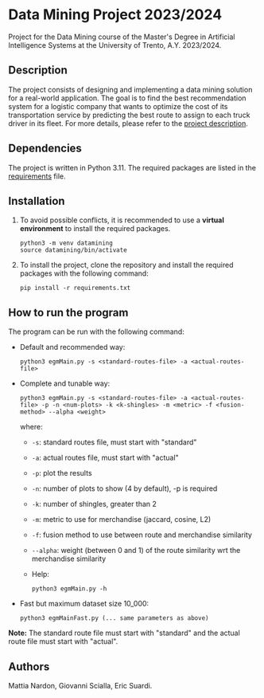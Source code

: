# Data Mining Project 2023/2024

Project for the Data Mining course of the Master's Degree in Artificial Intelligence Systems at the University of Trento, A.Y. 2023/2024.

## Description
The project consists of designing and implementing a data mining solution for a real-world application. The goal is to find the best recommendation system for a logistic company that wants to optimize the cost of its transportation service by predicting the best route to assign to each truck driver in its fleet.
For more details, please refer to the [project description](DM_Project.pdf).

## Dependencies
The project is written in Python 3.11. The required packages are listed in the [requirements](requirements.txt) file.

## Installation
1. To avoid possible conflicts, it is recommended to use a **virtual environment** to install the required packages. 
    ```
    python3 -m venv datamining
    source datamining/bin/activate
    ``` 

2. To install the project, clone the repository and install the required packages with the following command:
    ```
    pip install -r requirements.txt
    ```

## How to run the program

The program can be run with the following command:

- Default and recommended way:
    ```
    python3 egmMain.py -s <standard-routes-file> -a <actual-routes-file>
    ```

- Complete and tunable way:
    ```
    python3 egmMain.py -s <standard-routes-file> -a <actual-routes-file> -p -n <num-plots> -k <k-shingles> -m <metric> -f <fusion-method> --alpha <weight>
    ```
    where:
    - `-s`: standard routes file, must start with "standard"
    - `-a`: actual routes file, must start with "actual"
    - `-p`: plot the results
    - `-n`: number of plots to show (4 by default), -p is required
    - `-k`: number of shingles, greater than 2
    - `-m`: metric to use for merchandise (jaccard, cosine, L2)
    - `-f`: fusion method to use between route and merchandise similarity
    - `--alpha`: weight (between 0 and 1) of the route similarity  wrt the merchandise similarity

  - Help:
      ```
      python3 egmMain.py -h
      ```

- Fast but maximum dataset size 10_000:
    ```
    python3 egmMainFast.py (... same parameters as above)
    ```

**Note:** The standard route file must start with "standard" and the actual route file must start with "actual".

## Authors
Mattia Nardon, Giovanni Scialla, Eric Suardi.